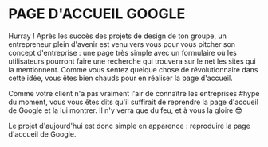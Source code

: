 # PAGE D'ACCUEIL GOOGLE

Hurray ! Après les succès des projets de design de ton groupe, un entrepreneur plein d'avenir est venu vers vous pour vous pitcher son concept d'entreprise : une page très simple avec un formulaire où les utilisateurs pourront faire une recherche qui trouvera sur le net les sites qui la mentionnent. Comme vous sentez quelque chose de révolutionnaire dans cette idée, vous êtes bien chauds pour en réaliser la page d'accueil.

Comme votre client n'a pas vraiment l'air de connaître les entreprises #hype du moment, vous vous êtes dits qu'il suffirait de reprendre la page d'accueil de Google et la lui montrer. Il n'y verra que du feu, et à vous la gloire 😎

Le projet d'aujourd'hui est donc simple en apparence : reproduire la page d'accueil de Google.

